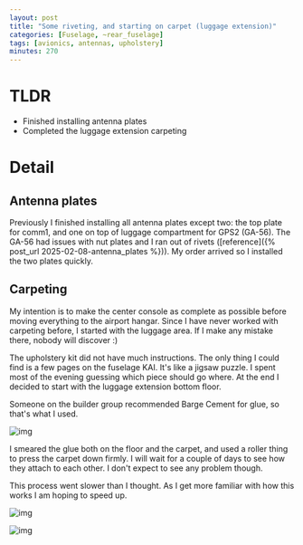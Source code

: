 ```yaml
---
layout: post
title: "Some riveting, and starting on carpet (luggage extension)"
categories: [Fuselage, ~rear_fuselage]
tags: [avionics, antennas, upholstery]
minutes: 270
---
```


# TLDR

- Finished installing antenna plates
- Completed the luggage extension carpeting

# Detail

## Antenna plates

Previously I finished installing all antenna plates except two: the top plate for comm1, and one on top of luggage compartment for GPS2 (GA-56). The GA-56 had issues with nut plates and I ran out of rivets ([reference]({% post_url 2025-02-08-antenna_plates %})). My order arrived so I installed the two plates quickly.

## Carpeting

My intention is to make the center console as complete as possible before moving everything to the airport hangar. Since I have never worked with carpeting before, I started with the luggage area. If I make any mistake there, nobody will discover :)

The upholstery kit did not have much instructions. The only thing I could find is a few pages on the fuselage KAI. It's like a jigsaw puzzle. I spent most of the evening guessing which piece should go where. At the end I decided to start with the luggage extension bottom floor.

Someone on the builder group recommended Barge Cement for glue, so that's what I used.

![img](https://lh3.googleusercontent.com/pw/AP1GczOazpA0Yq_XLXvfw3bCIv_04dDaS2Ktz6KrHRFrq5-OktwQnaDP-qQnwiRUY7F_hu6D1eUfC9G1vHiiIXwGHm7-CS6qP7v7lJtOOoaMmFc3g__XqGskUf-q3fK0ssH92mSwAOLD5vBbShY-38xW1xp72Q=w1468-h1949-s-no-gm?authuser=0)

I smeared the glue both on the floor and the carpet, and used a roller thing to press the carpet down firmly. I will wait for a couple of days to see how they attach to each other. I don't expect to see any problem though.

This process went slower than I thought. As I get more familiar with how this works I am hoping to speed up.

![img](https://lh3.googleusercontent.com/pw/AP1GczNKlWy74Da5chP2s7k5Kg9yVjp0hmvHD3jsUKSsPbK4C-NtUnPd9GiyF28LcbnCYz4vUjGXKm1cLScDU--M5NPCBkzNx063bhqa50uwvAOWNNk38_9lyg61EAC9CsLXd_3vdnLjG0B2E_PRaqFnJ_iN3g=w1468-h1949-s-no-gm?authuser=0)

![img](https://lh3.googleusercontent.com/pw/AP1GczO8soQG5KDJIxVHXD5aXJyRDHO2Cp_Up_Ed4i74CKOfNj1tCo8NyrnmgQ_SKVtkcaF-Gec-SLo1gm6MXMq0HLboIQDSoCS7lquJFezrFtObEYtnj6myrrsWC3laN7y_cCVzzDy4tkIerSOgpiUMxag0ow=w1381-h1834-s-no-gm?authuser=0)
